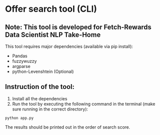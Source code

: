 # Offer search tool (CLI)

## Note: This tool is developed for Fetch-Rewards Data Scientist NLP Take-Home

This tool requires major dependencies (available via pip install):
* Pandas
* fuzzywuzzy
* argparse
* python-Levenshtein (Optional)

## Instruction of the tool:
1. Install all the dependencies
2. Run the tool by executing the following command in the terminal (make sure running in the correct directory):

<code>python app.py <query text> <top N results to show> </code>

The results should be printed out in the order of search score.
